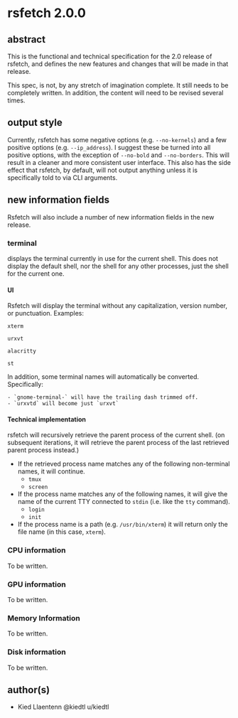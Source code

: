# rsfetch 2.0.0

## abstract
This is the functional and technical specification for the 2.0 release of rsfetch,
and defines the new features and changes that will be made in that release.

This spec, is not, by any stretch of imagination complete. It still needs to be completely written.
In addition, the content will need to be revised several times.

## output style
Currently, rsfetch has some negative options (e.g. `--no-kernels`) and a few positive
options (e.g. `--ip_address`). I suggest these be turned into all positive options, with 
the exception of `--no-bold` and `--no-borders`. This will result in a cleaner and more consistent
user interface. This also has the side effect that rsfetch, by default, will not output anything
unless it is specifically told to via CLI arguments.

## new information fields
Rsfetch will also include a number of new information fields in the new release.

### terminal
displays the terminal currently in use for the current shell. This does not display the default
shell, nor the shell for any other processes, just the shell for the current one.

#### UI
Rsfetch will display the terminal without any capitalization, version number, or punctuation.
Examples:
```
xterm
```
```
urxvt
```
```
alacritty
```
```
st
```
In addition, some terminal names will automatically be converted. Specifically:

	- `gnome-terminal-` will have the trailing dash trimmed off.
	- `urxvtd` will become just `urxvt`

#### Technical implementation
rsfetch will recursively retrieve the parent process of the current shell. (on subsequent iterations,
it will retrieve the parent process of the last retrieved parent process instead.)

- If the retrieved process name matches any of the following non-terminal names, it will continue.
	- `tmux`
	- `screen`
- If the process name matches any of the following names, it will give the name of the current TTY
  connected to `stdin` (i.e. like the `tty` command).
	- `login`
	- `init`
- If the process name is a path (e.g. `/usr/bin/xterm`) it will return only the file name (in this case,
  `xterm`).

### CPU information
To be written.

### GPU information
To be written.

### Memory Information
To be written.

### Disk information
To be written.

## author(s)
- Kied Llaentenn @kiedtl u/kiedtl
